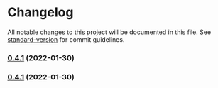 # Changelog

All notable changes to this project will be documented in this file. See [standard-version](https://github.com/conventional-changelog/standard-version) for commit guidelines.

### [0.4.1](https://github.com/beerent/embtr/compare/v0.0.13...v0.4.1) (2022-01-30)

### [0.4.1](https://github.com/beerent/embtr/compare/v0.0.13...v0.4.1) (2022-01-30)
